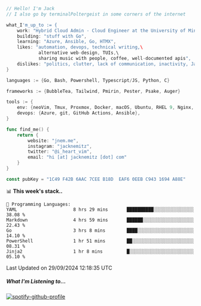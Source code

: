 ```go
// Hello! I'm Jack
// I also go by terminalPoltergeist in some corners of the internet

what_I'm_up_to := {
    work: "Hybrid Cloud Admin - Cloud Engineer at the University of Minnesota",
    building: "stuff with Go",
    learning: "Azure, Ansible, Go, HTMX",
    likes: "automation, devops, technical writing,\
            alternative web-design, TUIs,\
            sharing music with people, coffee, well-documented apis",
    dislikes: "politics, clutter, lack of communication, inactivity, Java",
}

languages := {Go, Bash, Powershell, Typescript/JS, Python, C}

frameworks := {BubbleTea, Tailwind, Pmirin, Pester, Psake, Auger}

tools := {
    env: {neoVim, Tmux, Proxmox, Docker, macOS, Ubuntu, RHEL 9, Nginx, DigitalOcean, Cloudflare},
    devops: {Azure, git, GitHub Actions, Ansible},
}

func find_me() {
    return {
        website: "jnem.me",
        instagram: "jacknemitz",
        twitter: "@i_heart_vim",
        email: "hi [at] jacknemitz [dot] com"
    }
}

const pubKey = "1C49 F42B 6AAC 7CEE B18D  EAF6 0EEB C943 1694 A88E"
```

<!--START_SECTION:waka-->
📊 **This week's stack..** 

```text
💬 Programming Languages: 
YAML                     8 hrs 29 mins       ██████████░░░░░░░░░░░░░░░   38.08 % 
Markdown                 4 hrs 59 mins       ██████░░░░░░░░░░░░░░░░░░░   22.43 % 
Go                       3 hrs 8 mins        ████░░░░░░░░░░░░░░░░░░░░░   14.10 % 
PowerShell               1 hr 51 mins        ██░░░░░░░░░░░░░░░░░░░░░░░   08.31 % 
Jinja2                   1 hr 8 mins         █░░░░░░░░░░░░░░░░░░░░░░░░   05.10 % 
```


 Last Updated on 29/09/2024 12:18:35 UTC
<!--END_SECTION:waka-->

##### What I'm Listening to...

[![spotify-github-profile](https://jnem.me/listening-item?maxAge=2592000)](https://jnem.me/listening)
